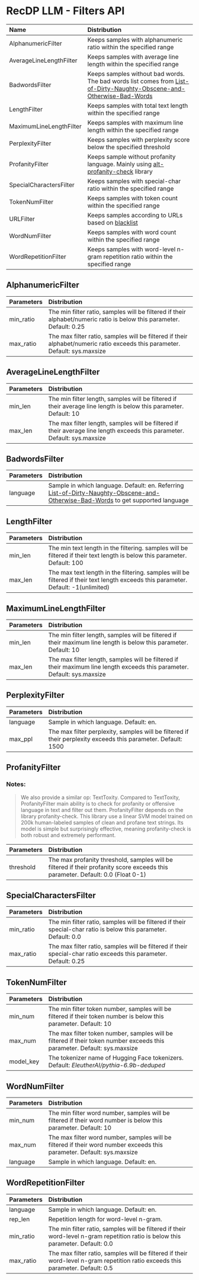 # RecDP LLM - Filters API

| Name                    | Distribution                                                                                                                                                                                             |
|:------------------------|:---------------------------------------------------------------------------------------------------------------------------------------------------------------------------------------------------------|
| AlphanumericFilter      | Keeps samples with alphanumeric ratio within the specified range                                                                                                                                         |
| AverageLineLengthFilter | Keeps samples with average line length within the specified range                                                                                                                                        |
| BadwordsFilter          | Keeps samples without bad words. The bad words list comes from [List-of-Dirty-Naughty-Obscene-and-Otherwise-Bad-Words](https://github.com/LDNOOBW/List-of-Dirty-Naughty-Obscene-and-Otherwise-Bad-Words) |
| LengthFilter            | Keeps samples with total text length within the specified range                                                                                                                                          |
| MaximumLineLengthFilter | Keeps samples with maximum line length within the specified range                                                                                                                                        |
| PerplexityFilter        | Keeps samples with perplexity score below the specified threshold                                                                                                                                        |
| ProfanityFilter         | Keeps sample without profanity language. Mainly using [alt-profanity-check](https://pypi.org/project/alt-profanity-check/) library                                                                       |
| SpecialCharactersFilter | Keeps samples with special-char ratio within the specified range                                                                                                                                         |
| TokenNumFilter          | Keeps samples with token count within the specified range                                                                                                                                                |
| URLFilter               | Keeps samples according to URLs based on [blacklist](https://dsi.ut-capitole.fr/blacklists/)                                                                                                             |
| WordNumFilter           | Keeps samples with word count within the specified range                                                                                                                                                 |
| WordRepetitionFilter    | Keeps samples with word-level n-gram repetition ratio within the specified range                                                                                                                         |

## AlphanumericFilter

| Parameters | Distribution                                                                                                                |
|:-----------|:----------------------------------------------------------------------------------------------------------------------------|
| min_ratio  | The min filter ratio, samples will be filtered if their alphabet/numeric ratio is below this parameter. Default: 0.25       |
| max_ratio  | The max filter ratio, samples will be filtered if their alphabet/numeric ratio exceeds this parameter. Default: sys.maxsize |


## AverageLineLengthFilter

| Parameters | Distribution                                                                                                               |
|:-----------|:---------------------------------------------------------------------------------------------------------------------------|
| min_len    | The min filter length, samples will be filtered if their average line length is below this parameter. Default: 10          |
| max_len    | The max filter length, samples will be filtered if their average line length exceeds this parameter. Default: sys.maxsize  |

## BadwordsFilter

| Parameters     | Distribution                                                                                                                                                                                                           |
|:---------------|:-----------------------------------------------------------------------------------------------------------------------------------------------------------------------------------------------------------------------|
| language       | Sample in which language. Default: en. Referring [List-of-Dirty-Naughty-Obscene-and-Otherwise-Bad-Words](https://github.com/LDNOOBW/List-of-Dirty-Naughty-Obscene-and-Otherwise-Bad-Words) to get supported language   |


## LengthFilter

| Parameters | Distribution                                                                                                                        |
|:-----------|:------------------------------------------------------------------------------------------------------------------------------------|
| min_len    | The min text length in the filtering. samples will be filtered if their text length is below this parameter. Default: 100           |
| max_len    | The max text length in the filtering. samples will be filtered if their text length exceeds this parameter. Default: -1(unlimited)  |

## MaximumLineLengthFilter

| Parameters   | Distribution                                                                                                                 |
|:-------------|:-----------------------------------------------------------------------------------------------------------------------------|
| min_len      | The min filter length, samples will be filtered if their maximum line length is below this parameter. Default: 10            |
| max_len      | The max filter length, samples will be filtered if their maximum line length exceeds this parameter. Default: sys.maxsize    |

## PerplexityFilter

| Parameters | Distribution                                                                                                   |
|:-----------|:---------------------------------------------------------------------------------------------------------------|
| language   | Sample in which language. Default: en.                                                                         | 
| max_ppl    | The max filter perplexity, samples will be filtered if their perplexity exceeds this parameter. Default: 1500  |

## ProfanityFilter

### Notes:
> We also provide a similar op: TextToxity. Compared to TextToxity, ProfanityFilter main ability is to check for profanity or offensive language in text and filter out them.
> ProfanityFilter depends on the library profanity-check. This library use a linear SVM model trained on 200k human-labeled samples of clean and profane text strings. Its model is simple but surprisingly effective, meaning profanity-check is both robust and extremely performant.

| Parameters   | Distribution                                                                                                                    |
|:-------------|:--------------------------------------------------------------------------------------------------------------------------------|
| threshold    | The max profanity threshold, samples will be filtered if their profanity score exceeds this parameter. Default: 0.0 (Float 0-1) |

## SpecialCharactersFilter

| Parameters  | Distribution                                                                                                       |
|:------------|:-------------------------------------------------------------------------------------------------------------------|
| min_ratio   | The min filter ratio, samples will be filtered if their special-char ratio is below this parameter. Default: 0.0   |
| max_ratio   | The max filter ratio, samples will be filtered if their special-char ratio exceeds this parameter. Default: 0.25   |

## TokenNumFilter

| Parameters  | Distribution                                                                                                               |
|:------------|:---------------------------------------------------------------------------------------------------------------------------|
| min_num     | The min filter token number, samples will be filtered if their token number is below this parameter. Default: 10           |
| max_num     | The max filter token number, samples will be filtered if their token number exceeds this parameter. Default: sys.maxsize   |
| model_key   | The tokenizer name of Hugging Face tokenizers. Default: _EleutherAI/pythia-6.9b-deduped_                                   |


## WordNumFilter

| Parameters  | Distribution                                                                                                           |
|:------------|:-----------------------------------------------------------------------------------------------------------------------|
| min_num     | The min filter word number, samples will be filtered if their word number is below this parameter. Default: 10         |
| max_num     | The max filter word number, samples will be filtered if their word number exceeds this parameter. Default: sys.maxsize |
| language    | Sample in which language. Default: en.                                                                                 |


## WordRepetitionFilter

| Parameters      | Distribution                                                                                                                       |
|:----------------|:-----------------------------------------------------------------------------------------------------------------------------------|
| language        | Sample in which language. Default: en.                                                                                             |
| rep_len         | Repetition length for word-level n-gram.                                                                                           |
| min_ratio       | The min filter ratio, samples will be filtered if their word-level n-gram repetition ratio is below this parameter.   Default: 0.0 |
| max_ratio       | The max filter ratio, samples will be filtered if their word-level n-gram repetition ratio exceeds this parameter.   Default: 0.5  |
